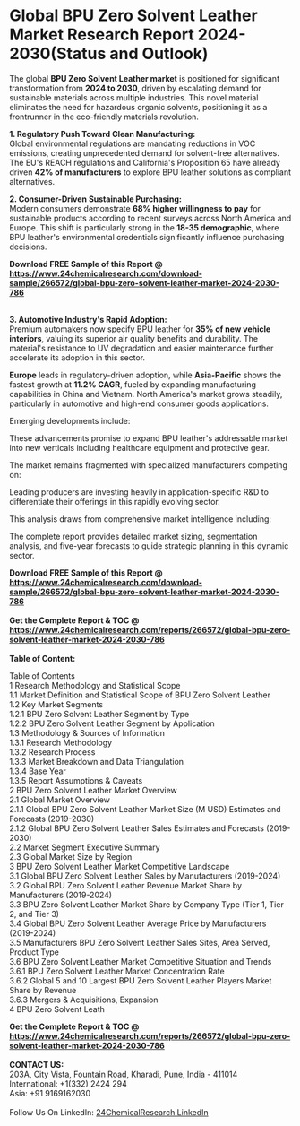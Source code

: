 <h1>Global BPU Zero Solvent Leather Market Research Report 2024-2030(Status and Outlook)</h1><p>The global <strong>BPU Zero Solvent Leather market</strong> is positioned for significant transformation from <strong>2024 to 2030</strong>, driven by escalating demand for sustainable materials across multiple industries. This novel material eliminates the need for hazardous organic solvents, positioning it as a frontrunner in the eco-friendly materials revolution.</p><p><strong>1. Regulatory Push Toward Clean Manufacturing:</strong><br>
Global environmental regulations are mandating reductions in VOC emissions, creating unprecedented demand for solvent-free alternatives. The EU's REACH regulations and California's Proposition 65 have already driven <strong>42% of manufacturers</strong> to explore BPU leather solutions as compliant alternatives.</p><p><strong>2. Consumer-Driven Sustainable Purchasing:</strong><br>
Modern consumers demonstrate <strong>68% higher willingness to pay</strong> for sustainable products according to recent surveys across North America and Europe. This shift is particularly strong in the <strong>18-35 demographic</strong>, where BPU leather's environmental credentials significantly influence purchasing decisions.</p><div><b>Download FREE Sample of this Report @ 
            <a href="https://www.24chemicalresearch.com/download-sample/266572/global-bpu-zero-solvent-leather-market-2024-2030-786">
            https://www.24chemicalresearch.com/download-sample/266572/global-bpu-zero-solvent-leather-market-2024-2030-786</a></b></div><br><p><strong>3. Automotive Industry's Rapid Adoption:</strong><br>
Premium automakers now specify BPU leather for <strong>35% of new vehicle interiors</strong>, valuing its superior air quality benefits and durability. The material's resistance to UV degradation and easier maintenance further accelerate its adoption in this sector.</p><p><strong>Europe</strong> leads in regulatory-driven adoption, while <strong>Asia-Pacific</strong> shows the fastest growth at <strong>11.2% CAGR</strong>, fueled by expanding manufacturing capabilities in China and Vietnam. North America's market grows steadily, particularly in automotive and high-end consumer goods applications.</p><p>Emerging developments include:</p><p>These advancements promise to expand BPU leather's addressable market into new verticals including healthcare equipment and protective gear.</p><p>The market remains fragmented with specialized manufacturers competing on:</p><p>Leading producers are investing heavily in application-specific R&amp;D to differentiate their offerings in this rapidly evolving sector.</p><p>This analysis draws from comprehensive market intelligence including:</p><p>The complete report provides detailed market sizing, segmentation analysis, and five-year forecasts to guide strategic planning in this dynamic sector.</p><div><b>Download FREE Sample of this Report @ 
            <a href="https://www.24chemicalresearch.com/download-sample/266572/global-bpu-zero-solvent-leather-market-2024-2030-786">
            https://www.24chemicalresearch.com/download-sample/266572/global-bpu-zero-solvent-leather-market-2024-2030-786</a></b></div><br><div><b>Get the Complete Report & TOC @ 
            <a href="https://www.24chemicalresearch.com/reports/266572/global-bpu-zero-solvent-leather-market-2024-2030-786">
            https://www.24chemicalresearch.com/reports/266572/global-bpu-zero-solvent-leather-market-2024-2030-786</a></b></div><br>
            <b>Table of Content:</b><p>Table of Contents<br />
1 Research Methodology and Statistical Scope<br />
1.1 Market Definition and Statistical Scope of BPU Zero Solvent Leather<br />
1.2 Key Market Segments<br />
1.2.1 BPU Zero Solvent Leather Segment by Type<br />
1.2.2 BPU Zero Solvent Leather Segment by Application<br />
1.3 Methodology & Sources of Information<br />
1.3.1 Research Methodology<br />
1.3.2 Research Process<br />
1.3.3 Market Breakdown and Data Triangulation<br />
1.3.4 Base Year<br />
1.3.5 Report Assumptions & Caveats<br />
2 BPU Zero Solvent Leather Market Overview<br />
2.1 Global Market Overview<br />
2.1.1 Global BPU Zero Solvent Leather Market Size (M USD) Estimates and Forecasts (2019-2030)<br />
2.1.2 Global BPU Zero Solvent Leather Sales Estimates and Forecasts (2019-2030)<br />
2.2 Market Segment Executive Summary<br />
2.3 Global Market Size by Region<br />
3 BPU Zero Solvent Leather Market Competitive Landscape<br />
3.1 Global BPU Zero Solvent Leather Sales by Manufacturers (2019-2024)<br />
3.2 Global BPU Zero Solvent Leather Revenue Market Share by Manufacturers (2019-2024)<br />
3.3 BPU Zero Solvent Leather Market Share by Company Type (Tier 1, Tier 2, and Tier 3)<br />
3.4 Global BPU Zero Solvent Leather Average Price by Manufacturers (2019-2024)<br />
3.5 Manufacturers BPU Zero Solvent Leather Sales Sites, Area Served, Product Type<br />
3.6 BPU Zero Solvent Leather Market Competitive Situation and Trends<br />
3.6.1 BPU Zero Solvent Leather Market Concentration Rate<br />
3.6.2 Global 5 and 10 Largest BPU Zero Solvent Leather Players Market Share by Revenue<br />
3.6.3 Mergers & Acquisitions, Expansion<br />
4 BPU Zero Solvent Leath</p><div><b>Get the Complete Report & TOC @ 
            <a href="https://www.24chemicalresearch.com/reports/266572/global-bpu-zero-solvent-leather-market-2024-2030-786">
            https://www.24chemicalresearch.com/reports/266572/global-bpu-zero-solvent-leather-market-2024-2030-786</a></b></div><br><b>CONTACT US:</b><br>
            203A, City Vista, Fountain Road, Kharadi, Pune, India - 411014<br>
            International: +1(332) 2424 294<br>
            Asia: +91 9169162030 <br><br>
            Follow Us On LinkedIn: <a href="https://www.linkedin.com/company/24chemicalresearch/">24ChemicalResearch LinkedIn</a>